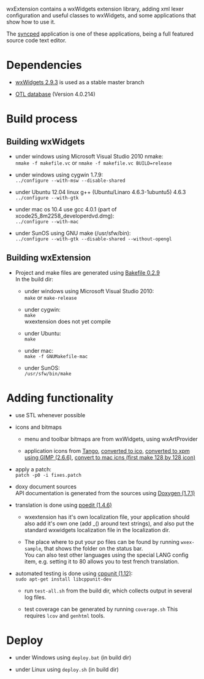 wxExtension contains a wxWidgets extension library, adding xml lexer 
configuration and useful classes to wxWidgets, 
and some applications that show how to use it.

The [syncped](http://antonvw.github.com/syncped) application is 
one of these applications, being a full featured source code text editor. 

# Dependencies

- [wxWidgets 2.9.3](http://www.wxwidgets.org/) is used as a stable master branch  
  
- [OTL database](http://otl.sourceforge.net/) (Version 4.0.214)  
  

# Build process

## Building wxWidgets

- under windows using Microsoft Visual Studio 2010 nmake:    
    `nmake -f makefile.vc` or
    `nmake -f makefile.vc BUILD=release`
    
- under windows using cygwin 1.7.9:   
    `../configure --with-msw --disable-shared`  
    
- under Ubuntu 12.04 linux g++ (Ubuntu/Linaro 4.6.3-1ubuntu5) 4.6.3    
    `../configure --with-gtk`  

- under mac os 10.4 use gcc 4.0.1 (part of xcode25_8m2258_developerdvd.dmg):  
    `../configure --with-mac`
    
- under SunOS using GNU make (/usr/sfw/bin):  
    `../configure --with-gtk --disable-shared --without-opengl`  
  
## Building wxExtension      
      
- Project and make files are generated using [Bakefile 0.2.9](http://www.bakefile.org/)  
  In the build dir:
  
  - under windows using Microsoft Visual Studio 2010:  
    `make` or `make-release`
    
  - under cygwin:   
    `make`  
    wxextension does not yet compile
    
  - under Ubuntu:  
    `make`
    
  - under mac:  
    `make -f GNUMakefile-mac`
    
  - under SunOS:  
    `/usr/sfw/bin/make`
  
# Adding functionality

- use STL whenever possible 

- icons and bitmaps
  - menu and toolbar bitmaps are from wxWidgets, using wxArtProvider

  - application icons from [Tango](http://tango.freedesktop.org/Tango_Desktop_Project),
  [converted to ico](http://www.convertico.com/), 
  [converted to xpm using GIMP (2.6.6)](http://www.gimp.org/), 
  [convert to mac icns (first make 128 by 128 icon)](http://iconverticons.com/)

- apply a patch:  
    `patch -p0 -i fixes.patch`

- doxy document sources  
  API documentation is generated from the sources 
  using [Doxygen (1.7.1)](http://www.stack.nl/~dimitri/doxygen/)

- translation is done using [poedit (1.4.6)](http://www.poedit.net/)    
  - wxextension has it's own localization file, your application should
    also add it's own one (add _() around text strings), 
    and also put the standard wxwidgets localization file
    in the localization dir.  

  - The place where to put your po files can be found by running `wxex-sample`,
    that shows the folder on the status bar.   
    You can also test other languages using the special LANG config item,
    e.g. setting it to 80 allows you to test french translation.

- automated testing is done using [cppunit (1.12)](http://sourceforge.net/projects/cppunit):   
    `sudo apt-get install libcppunit-dev`  
  - run `test-all.sh` from the build dir, which collects output in several log files. 

  - test coverage can be generated by running `coverage.sh`
    This requires `lcov` and `genhtml` tools.

# Deploy

- under Windows using `deploy.bat` (in build dir)

- under Linux using `deploy.sh` (in build dir)
